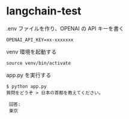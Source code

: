 # langchain-test

.env ファイルを作り、OPENAI の API キーを書く

```
OPENAI_API_KEY=xx-xxxxxxx
```

venv 環境を起動する

```
source venv/bin/activate
```

app.py を実行する

```
$ python app.py
質問をどうぞ > 日本の首都を教えてください。

 回答:
 東京
```
